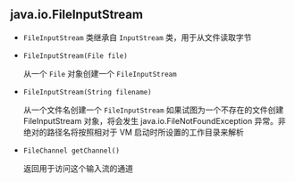 ## java.io.FileInputStream

* `FileInputStream` 类继承自 `InputStream` 类，用于从文件读取字节

* `FileInputStream(File file)`

    从一个 `File` 对象创建一个 `FileInputStream`

* `FileInputStream(String filename)`

    从一个文件名创建一个 `FileInputStream` 如果试图为一个不存在的文件创建 FileInputStream 对象，将会发生 java.io.FileNotFoundException 异常。非绝对的路径名将按照相对于 VM 启动时所设置的工作目录来解析

* `FileChannel getChannel()`

    返回用于访问这个输入流的通道

    

